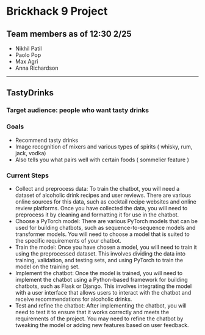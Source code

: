 # Brickhack 9 Project
## Team members as of 12:30 2/25
* Nikhil Patil
* Paolo Pop
* Max Agri
* Anna Richardson
--------
## TastyDrinks
### Target audience: people who want tasty drinks
### Goals
* Recommend tasty drinks
* Image recognition of mixers and various types of spirits ( whisky, rum, jack, vodka)
* Also tells you what pairs well with certain foods ( sommelier feature ) 
### Current Steps 
* Collect and preprocess data: To train the chatbot, you will need a dataset of alcoholic drink recipes and user reviews. There are various online sources for this data, such as cocktail recipe websites and online review platforms. Once you have collected the data, you will need to preprocess it by cleaning and formatting it for use in the chatbot.
* Choose a PyTorch model: There are various PyTorch models that can be used for building chatbots, such as sequence-to-sequence models and transformer models. You will need to choose a model that is suited to the specific requirements of your chatbot.
* Train the model: Once you have chosen a model, you will need to train it using the preprocessed dataset. This involves dividing the data into training, validation, and testing sets, and using PyTorch to train the model on the training set.
* Implement the chatbot: Once the model is trained, you will need to implement the chatbot using a Python-based framework for building chatbots, such as Flask or Django. This involves integrating the model with a user interface that allows users to interact with the chatbot and receive recommendations for alcoholic drinks.
* Test and refine the chatbot: After implementing the chatbot, you will need to test it to ensure that it works correctly and meets the requirements of the project. You may need to refine the chatbot by tweaking the model or adding new features based on user feedback.